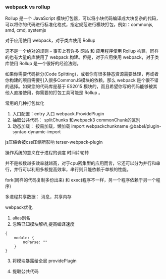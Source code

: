 ### webpack vs rollup
Rollup 是一个 JavaScript 模块打包器，可以将小块代码编译成大块复杂的代码，可以将你的代码进行标准化格式，指定规范进行模块打包，例如：commonjs, amd, cmd, systemjs

对于应用使用 webpack，对于类库使用 Rollup

这不是一个绝对的规则 – 事实上有许多 网站 和 应用程序使用 Rollup 构建，同样的也有大量的库使用了 webpack 构建。但是，对于应用使用 webpack，对于类库使用 Rollup 是一个很好的经验法则。

如果你需要代码拆分(Code Splitting)，或者你有很多静态资源需要处理，再或者你构建的项目需要引入很多CommonJS模块的依赖，那么 webpack 是个很不错的选择。如果您的代码库是基于 ES2015 模块的，而且希望你写的代码能够被其他人直接使用，你需要的打包工具可能是 Rollup 。



常用的几种打包优化
1. 入口配置：entry 入口  webpack.ProvidePlugin
2. 抽取公共代码： splitChunks  和webpack3  commonChunk的区别
3. 动态加载： 按需加载，懒加载   import  webpackchunkname   @babel/plugin-syntax-dynamic-import



js压缩会被css压缩所影响 terser-webpack-plugin




操作系统的意义在于进程的调度
时间片轮转

并不是核数越多效率就越高，对于cpu密集型的应用而言，它还可以分为并行和串行，并行可以利用多核提高效率，串行则只能依赖于单核的性能。
 



 fork(同样的代码复制多份出来)  和   exec(程序不一样，另一个程序依赖于另一个程序)


多进程共享数据：
 消息，共享内存


webpack优化

1. alias别名
2. 忽略已知模块解析,提高编译速度 
```
{
    module: {
        noParse: ""
    }
}
```

3. 将模块暴露给全局
providePlugin

4. 提取公共代码